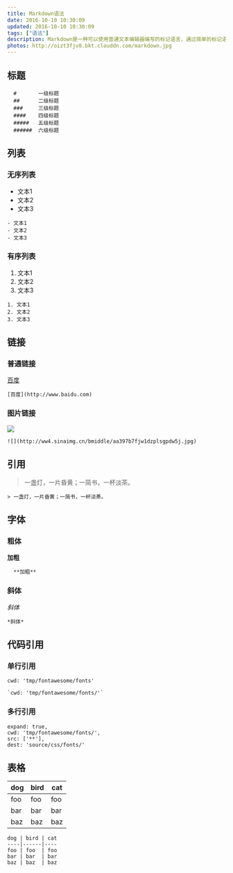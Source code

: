 ```yaml
---
title: Markdown语法
date: 2016-10-10 10:30:09
updated: 2016-10-10 10:30:09
tags: ["语法"]
description: Markdown是一种可以使用普通文本编辑器编写的标记语言，通过简单的标记语法，它可以使普通文本内容具有一定的格式。
photos: http://oizt3fjv8.bkt.clouddn.com/markdown.jpg
---
```


## 标题

<!-- #       一级标题
##      二级标题
###     三级标题
####    四级标题
#####   五级标题
######  六级标题 -->

```
  #       一级标题
  ##      二级标题
  ###     三级标题
  ####    四级标题
  #####   五级标题
  ######  六级标题
```

## 列表
### 无序列表
- 文本1
- 文本2
- 文本3

```
- 文本1
- 文本2
- 文本3
```

### 有序列表
1. 文本1
2. 文本2
3. 文本3

```
1. 文本1
2. 文本2
3. 文本3
```

## 链接
### 普通链接
[百度](http://www.baidu.com)

```
[百度](http://www.baidu.com)
```
### 图片链接
![](http://ww4.sinaimg.cn/bmiddle/aa397b7fjw1dzplsgpdw5j.jpg)

```
![](http://ww4.sinaimg.cn/bmiddle/aa397b7fjw1dzplsgpdw5j.jpg)
```

## 引用
> 一盏灯，一片昏黄；一简书，一杯淡茶。

```
> 一盏灯，一片昏黄；一简书，一杯淡茶。
```

## 字体
### 粗体
**加粗**

```
  **加粗**
```
### 斜体
*斜体*

```
*斜体*
```

## 代码引用
### 单行引用
`cwd: 'tmp/fontawesome/fonts'`

```
`cwd: 'tmp/fontawesome/fonts/'`
```

### 多行引用
```
expand: true,
cwd: 'tmp/fontawesome/fonts/',
src: ['**'],
dest: 'source/css/fonts/'
```

## 表格
dog | bird | cat
----|------|----
foo | foo  | foo
bar | bar  | bar
baz | baz  | baz

```
dog | bird | cat
----|------|----
foo | foo  | foo
bar | bar  | bar
baz | baz  | baz
```
